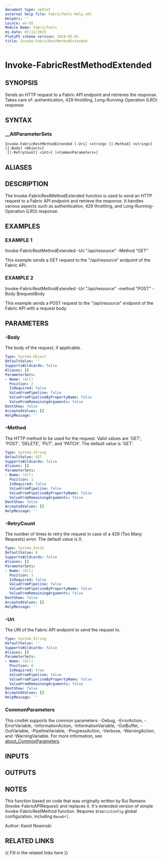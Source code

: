 ```yaml
---
document type: cmdlet
external help file: FabricTools-Help.xml
HelpUri: ''
Locale: en-US
Module Name: FabricTools
ms.date: 07/12/2025
PlatyPS schema version: 2024-05-01
title: Invoke-FabricRestMethodExtended
---
```


# Invoke-FabricRestMethodExtended

## SYNOPSIS

Sends an HTTP request to a Fabric API endpoint and retrieves the response.
Takes care of: authentication, 429 throttling, Long-Running-Operation (LRO) response

## SYNTAX

### __AllParameterSets

```
Invoke-FabricRestMethodExtended [-Uri] <string> [[-Method] <string>] [[-Body] <Object>]
 [[-RetryCount] <int>] [<CommonParameters>]
```

## ALIASES

## DESCRIPTION

The Invoke-FabricRestMethodExtended function is used to send an HTTP request to a Fabric API endpoint and retrieve the response.
It handles various aspects such as authentication, 429 throttling, and Long-Running-Operation (LRO) response.

## EXAMPLES

### EXAMPLE 1

Invoke-FabricRestMethodExtended -Uri "/api/resource" -Method "GET"

This example sends a GET request to the "/api/resource" endpoint of the Fabric API.

### EXAMPLE 2

Invoke-FabricRestMethodExtended -Uri "/api/resource" -method "POST" -Body $requestBody

This example sends a POST request to the "/api/resource" endpoint of the Fabric API with a request body.

## PARAMETERS

### -Body

The body of the request, if applicable.

```yaml
Type: System.Object
DefaultValue: ''
SupportsWildcards: false
Aliases: []
ParameterSets:
- Name: (All)
  Position: 2
  IsRequired: false
  ValueFromPipeline: false
  ValueFromPipelineByPropertyName: false
  ValueFromRemainingArguments: false
DontShow: false
AcceptedValues: []
HelpMessage: ''
```

### -Method

The HTTP method to be used for the request.
Valid values are 'GET', 'POST', 'DELETE', 'PUT', and 'PATCH'.
The default value is 'GET'.

```yaml
Type: System.String
DefaultValue: GET
SupportsWildcards: false
Aliases: []
ParameterSets:
- Name: (All)
  Position: 1
  IsRequired: false
  ValueFromPipeline: false
  ValueFromPipelineByPropertyName: false
  ValueFromRemainingArguments: false
DontShow: false
AcceptedValues: []
HelpMessage: ''
```

### -RetryCount

The number of times to retry the request in case of a 429 (Too Many Requests) error.
The default value is 0.

```yaml
Type: System.Int32
DefaultValue: 0
SupportsWildcards: false
Aliases: []
ParameterSets:
- Name: (All)
  Position: 3
  IsRequired: false
  ValueFromPipeline: false
  ValueFromPipelineByPropertyName: false
  ValueFromRemainingArguments: false
DontShow: false
AcceptedValues: []
HelpMessage: ''
```

### -Uri

The URI of the Fabric API endpoint to send the request to.

```yaml
Type: System.String
DefaultValue: ''
SupportsWildcards: false
Aliases: []
ParameterSets:
- Name: (All)
  Position: 0
  IsRequired: true
  ValueFromPipeline: false
  ValueFromPipelineByPropertyName: false
  ValueFromRemainingArguments: false
DontShow: false
AcceptedValues: []
HelpMessage: ''
```

### CommonParameters

This cmdlet supports the common parameters: -Debug, -ErrorAction, -ErrorVariable,
-InformationAction, -InformationVariable, -OutBuffer, -OutVariable, -PipelineVariable,
-ProgressAction, -Verbose, -WarningAction, and -WarningVariable. For more information, see
[about_CommonParameters](https://go.microsoft.com/fwlink/?LinkID=113216).

## INPUTS

## OUTPUTS

## NOTES

This function based on code that was originally written by Rui Romano (Invoke-FabricAPIRequest) and replaces it.
It's extended version of simple Invoke-FabricRestMethod function.
Requires `$FabricConfig` global configuration, including `BaseUrl`.

Author: Kamil Nowinski

## RELATED LINKS

{{ Fill in the related links here }}

